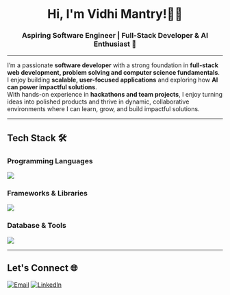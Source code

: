 <!-- Banner -->
<h1 align="center">Hi, I'm Vidhi Mantry!👩‍💻 </h1>
<h3 align="center"> Aspiring Software Engineer | Full-Stack Developer & AI Enthusiast 🚀</h3>

---

I’m a passionate **software developer** with a strong foundation in **full-stack web development, problem solving and computer science fundamentals**. I enjoy building **scalable, user-focused applications** and exploring how **AI can power impactful solutions**.   
With hands-on experience in **hackathons and team projects**, I enjoy turning ideas into polished products and thrive in dynamic, collaborative environments where I can learn, grow, and build impactful solutions.

---

## Tech Stack 🛠️ 

### Programming Languages  
<p>
  <img src="https://skillicons.dev/icons?i=c,cpp,java,python,js,ts,html,css" />
</p>

### Frameworks & Libraries  
<p>
  <img src="https://skillicons.dev/icons?i=react,redux,tailwind,bootstrap,vite,nodejs,express" />
</p>

### Database & Tools  
<p>
  <img src="https://skillicons.dev/icons?i=firebase,mysql,git,github,vercel,netlify,npm" />
</p>

---

## Let's Connect 🌐

[![Email](https://img.shields.io/badge/Email-D14836?style=for-the-badge&logo=gmail&logoColor=white)](mailto:mantryvidhi@gmail.com)
[![LinkedIn](https://img.shields.io/badge/LinkedIn-0A66C2?style=for-the-badge&logo=linkedin&logoColor=white)](https://www.linkedin.com/in/vidhi-mantry/)

